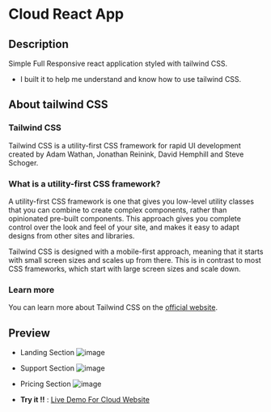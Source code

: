 # Cloud React App
## Description
Simple Full Responsive react application styled with tailwind CSS.
- I built it to help me understand and know how to use tailwind CSS.

## About tailwind CSS
### Tailwind CSS

Tailwind CSS is a utility-first CSS framework for rapid UI development created by Adam Wathan, Jonathan Reinink, David Hemphill and Steve Schoger.

### What is a utility-first CSS framework?

A utility-first CSS framework is one that gives you low-level utility classes that you can combine to create complex components, rather than opinionated pre-built components. This approach gives you complete control over the look and feel of your site, and makes it easy to adapt designs from other sites and libraries.

Tailwind CSS is designed with a mobile-first approach, meaning that it starts with small screen sizes and scales up from there. This is in contrast to most CSS frameworks, which start with large screen sizes and scale down.

### Learn more
You can learn more about Tailwind CSS on the [official website](https://tailwindcss.com/).

## Preview
- Landing Section
![image](https://github.com/HasanDireya23/brainwave-website/assets/154442851/4cf0c947-04e3-4011-bde6-31e5720b4020)

- Support Section
![image](https://github.com/HasanDireya23/brainwave-website/assets/154442851/90eba7b8-4b2e-400f-8678-f7b8959980ba)

- Pricing Section
![image](https://github.com/HasanDireya23/brainwave-website/assets/154442851/3fb1fcfc-bad4-4f10-a0d6-bffec49be7af)

- **Try it !!** : [Live Demo For Cloud Website](https://cloud-react-76451bexv-hasans-projects-fb9d78f4.vercel.app)
